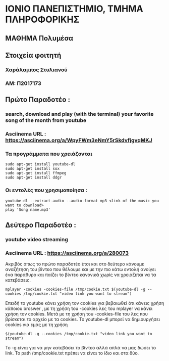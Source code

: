 # ΙΟΝΙΟ ΠΑΝΕΠΙΣΤΗΜΙΟ, ΤΜΗΜΑ ΠΛΗΡΟΦΟΡΙΚΗΣ 
## ΜΑΘΗΜΑ Πολυμέσα 

## Στοιχεία φοιτητή  
### Χαράλαμπος Στυλιανού
### ΑΜ: Π2017173

## Πρώτο Παραδοτέο : 
###  search, download and play (with the terminal) your favorite song of the month from youtube
### Asciinema URL : https://asciinema.org/a/WpyFWm3eNmY5rSkdvfjgvqMKJ
### Τα προγράμματα που χρειάζονται

```
sudo apt-get install youtube-dl
sudo apt-get install sox
sudo apt-get install ffmpeg
sudo apt-get install ddgr
```

### Οι εντολές που χρησιμοποίησα :

```
youtube-dl --extract-audio --audio-format mp3 <link of the music you want to download>
play 'Song name.mp3'
```
## Δεύτερο Παραδοτέο : 
### youtube video streaming
### Asciinema URL : https://asciinema.org/a/280073

Ακριβός όπως το πρώτο παραδοτέο έτσι και στο δεύτερο κάνουμε αναζήτηση του βίντεο που θέλουμε και με την πιο κάτω εντολή ανοίγει ένα παράθυρο και παίζει το βίντεο κανονικά χωρίς να χρειάζεται να τα κατεβάσεις.
```
mplayer -cookies -cookies-file /tmp/cookie.txt $(youtube-dl -g --cookies /tmp/cookie.txt "video link you want to stream")
```
Επειδή το youtube κάνει χρήση τον cookies για βεβαιωθεί ότι κάνεις χρήση κάποιου broswer ,
με τη χρήση του -cookies λες του mplayer να κάνει χρήση τον cookies. Μετά με τη χρήση του -cookies-file του λες που βρίσκεται το αρχείο με τα cookies.
Το youtube-dl μπορεί να δημιουργήσει cookies για εμάς με τη χρήση
```
$(youtube-dl -g --cookies /tmp/cookie.txt "video link you want to stream")
```
Το -g είναι για να μην κατεβάσει το βίντεο αλλά απλά να μας δώσει το link.
Το path /tmp/cookie.txt πρέπει να είναι το ίδιο και στα δύο. 

